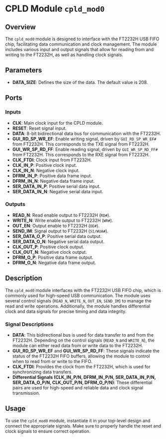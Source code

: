

# CPLD Module `cpld_mod0`

## Overview

The `cpld_mod0` module is designed to interface with the FT2232H USB FIFO chip, facilitating data communication and clock management. The module includes various input and output signals that allow for reading from and writing to the FT2232H, as well as handling clock signals.

## Parameters

- **DATA_SIZE**: Defines the size of the data. The default value is 208.

## Ports

### Inputs

- **CLK**: Main clock input for the CPLD module.
- **RESET**: Reset signal input.
- **DATA**: 8-bit bidirectional data bus for communication with the FT2232H.
- **GUI_RD_SP_WR_EF**: Enable writing signal, driven by `GUI_RD_SP_WR_EF#` from FT2232H. This corresponds to the TXE signal from FT2232H.
- **GUI_WR_SP_RD_FF**: Enable reading signal, driven by `GUI_WR_SP_RD_FF#` from FT2232H. This corresponds to the RXE signal from FT2232H.
- **CLK_FTDI**: Clock input from FT2232H.
- **CLK_IN_P**: Positive clock input.
- **CLK_IN_N**: Negative clock input.
- **DFRM_IN_P**: Positive data frame input.
- **DFRM_IN_N**: Negative data frame input.
- **SER_DATA_IN_P**: Positive serial data input.
- **SER_DATA_IN_N**: Negative serial data input.

### Outputs

- **READ_N**: Read enable output to FT2232H (`RD#`).
- **WRITE_N**: Write enable output to FT2232H (`WR#`).
- **OUT_EN**: Output enable to FT2232H (`OE#`).
- **SEND_IM**: Signal output to FT2232H (`SI/WUA#`).
- **SER_DATA_O_P**: Positive serial data output.
- **SER_DATA_O_N**: Negative serial data output.
- **CLK_OUT_P**: Positive clock output.
- **CLK_OUT_N**: Negative clock output.
- **DFRM_O_P**: Positive data frame output.
- **DFRM_O_N**: Negative data frame output.

## Description

The `cpld_mod0` module interfaces with the FT2232H USB FIFO chip, which is commonly used for high-speed USB communication. The module uses several control signals (`READ_N`, `WRITE_N`, `OUT_EN`, `SEND_IM`) to manage the read and write operations. Additionally, the module handles differential clock and data signals for precise timing and data integrity.

### Signal Descriptions

- **DATA**: This bidirectional bus is used for data transfer to and from the FT2232H. Depending on the control signals (`READ_N` and `WRITE_N`), the module can either read data from or write data to the FT2232H.
- **GUI_RD_SP_WR_EF** and **GUI_WR_SP_RD_FF**: These signals indicate the status of the FT2232H FIFO buffers, allowing the module to control when to read from or write to the FIFO.
- **CLK_FTDI**: Provides the clock from the FT2232H, which is used for synchronizing data transfers.
- **Differential Signals (CLK_IN_P/N, DFRM_IN_P/N, SER_DATA_IN_P/N, SER_DATA_O_P/N, CLK_OUT_P/N, DFRM_O_P/N)**: These differential pairs are used for high-speed and reliable data and clock signal transmission.

## Usage

To use the `cpld_mod0` module, instantiate it in your top-level design and connect the appropriate signals. Make sure to properly handle the reset and clock signals to ensure correct operation.

